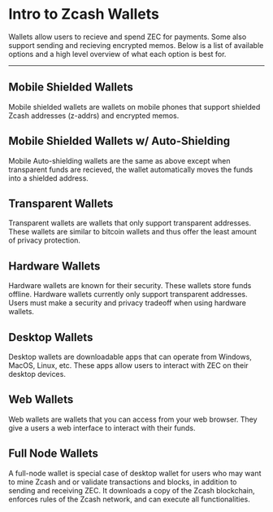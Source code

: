 # Intro to Zcash Wallets

Wallets allow users to recieve and spend ZEC for payments. Some also support sending and recieving encrypted memos. Below is a list of available options and a high level overview of what each option is best for.

---

## Mobile Shielded Wallets

Mobile shielded wallets are wallets on mobile phones that support shielded Zcash addresses (z-addrs) and encrypted memos.

## Mobile Shielded Wallets w/ Auto-Shielding

Mobile Auto-shielding wallets are the same as above except when transparent funds are recieved, the wallet automatically moves the funds into a shielded address.

## Transparent Wallets

Transparent wallets are wallets that only support transparent addresses. These wallets are similar to bitcoin wallets and thus offer the least amount of privacy protection.

## Hardware Wallets

Hardware wallets are known for their security. These wallets store funds offline. Hardware wallets currently only support transparent addresses. Users must make a security and privacy tradeoff when using hardware wallets.

## Desktop Wallets

Desktop wallets are downloadable apps that can operate from Windows, MacOS, Linux, etc. These apps allow users to interact with ZEC on their desktop devices.

## Web Wallets

Web wallets are wallets that you can access from your web browser. They give a users a web interface to interact with their funds.

## Full Node Wallets

A full-node wallet is special case of desktop wallet for users who may want to mine Zcash and or validate transactions and blocks, in addition to sending and receiving ZEC. It downloads a copy of the Zcash blockchain, enforces rules of the Zcash network, and can execute all functionalities.
